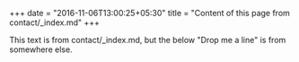 +++
date = "2016-11-06T13:00:25+05:30"
title = "Content of this page from contact/_index.md"
+++

This text is from contact/_index.md, but the below "Drop me a line" is from somewhere else. 

